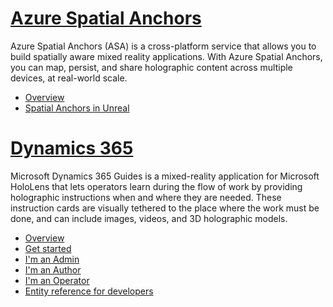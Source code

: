 
# [Azure Spatial Anchors](#tab/asa)

Azure Spatial Anchors (ASA) is a cross-platform service that allows you to build spatially aware mixed reality applications. With Azure Spatial Anchors, you can map, persist, and share holographic content across multiple devices, at real-world scale.

* [Overview](https://docs.microsoft.com/azure/spatial-anchors/overview) 
* [Spatial Anchors in Unreal](../unreal-azure-spatial-anchors.md) 

# [Dynamics 365](#tab/D365)

Microsoft Dynamics 365 Guides is a mixed-reality application for Microsoft HoloLens that lets operators learn during the flow of work by providing holographic instructions when and where they are needed. These instruction cards are visually tethered to the place where the work must be done, and can include images, videos, and 3D holographic models.

* [Overview](https://docs.microsoft.com/dynamics365/mixed-reality/guides/) 
* [Get started](https://docs.microsoft.com/dynamics365/mixed-reality/guides/get-started) 
* [I'm an Admin](https://docs.microsoft.com/dynamics365/mixed-reality/guides/setup)
* [I'm an Author](https://docs.microsoft.com/dynamics365/mixed-reality/guides/authoring-overview) 
* [I'm an Operator](https://docs.microsoft.com/dynamics365/mixed-reality/guides/operator-overview) 
* [Entity reference for developers](https://docs.microsoft.com/dynamics365/mixed-reality/guides/developer-entity-reference)

